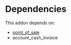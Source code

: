 # Dependencies

This addon depends on:

- [point_of_sale](../../odoo-bringout-oca-ocb-point_of_sale)
- account_cash_invoice
